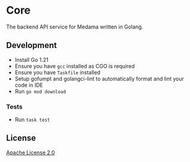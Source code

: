 # Core

The backend API service for Medama written in Golang.

## Development

- Install Go 1.21
- Ensure you have `gcc` installed as CGO is required
- Ensure you have `Taskfile` installed
- Setup gofumpt and golangci-lint to automatically format and lint your code in IDE
- Run `go mod download`

### Tests

- Run `task test`

## License

[Apache License 2.0](LICENSE)
